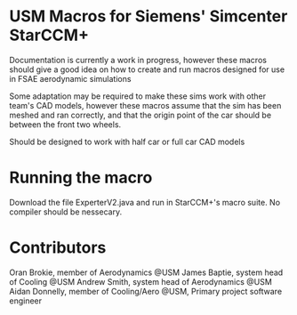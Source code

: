 # USM Macros for Siemens' Simcenter StarCCM+

Documentation is currently a work in progress, however these macros should give a good idea on how to create and run macros designed 
for use in FSAE aerodynamic simulations

Some adaptation may be required to make these sims work with other team's CAD models, however these macros assume that the sim has 
been meshed and ran correctly, and that the origin point of the car should be between the front two wheels. 

Should be designed to work with half car or full car CAD models

# Running the macro

Download the file ExperterV2.java and run in StarCCM+'s macro suite. No compiler should be nessecary.

# Contributors 

Oran Brokie, member of Aerodynamics @USM
James Baptie, system head of Cooling @USM
Andrew Smith, system head of Aerodynamics @USM
Aidan Donnelly, member of Cooling/Aero @USM, Primary project software engineer
